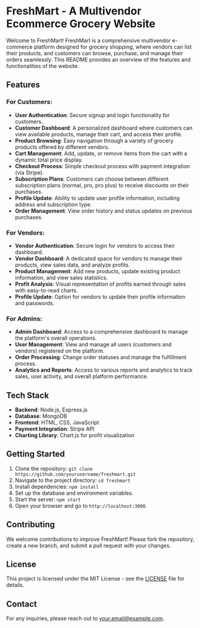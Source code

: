 # FreshMart - A Multivendor Ecommerce Grocery Website

Welcome to FreshMart! FreshMart is a comprehensive multivendor e-commerce platform designed for grocery shopping, where vendors can list their products, and customers can browse, purchase, and manage their orders seamlessly. This README provides an overview of the features and functionalities of the website.

## Features

### For Customers:
- **User Authentication**: Secure signup and login functionality for customers.
- **Customer Dashboard**: A personalized dashboard where customers can view available products, manage their cart, and access their profile.
- **Product Browsing**: Easy navigation through a variety of grocery products offered by different vendors.
- **Cart Management**: Add, update, or remove items from the cart with a dynamic total price display.
- **Checkout Process**: Simple checkout process with payment integration (via Stripe).
- **Subscription Plans**: Customers can choose between different subscription plans (normal, pro, pro plus) to receive discounts on their purchases.
- **Profile Update**: Ability to update user profile information, including address and subscription type.
- **Order Management**: View order history and status updates on previous purchases.

### For Vendors:
- **Vendor Authentication**: Secure login for vendors to access their dashboard.
- **Vendor Dashboard**: A dedicated space for vendors to manage their products, view sales data, and analyze profits.
- **Product Management**: Add new products, update existing product information, and view sales statistics.
- **Profit Analysis**: Visual representation of profits earned through sales with easy-to-read charts.
- **Profile Update**: Option for vendors to update their profile information and passwords.

### For Admins:
- **Admin Dashboard**: Access to a comprehensive dashboard to manage the platform's overall operations.
- **User Management**: View and manage all users (customers and vendors) registered on the platform.
- **Order Processing**: Change order statuses and manage the fulfillment process.
- **Analytics and Reports**: Access to various reports and analytics to track sales, user activity, and overall platform performance.

## Tech Stack
- **Backend**: Node.js, Express.js
- **Database**: MongoDB
- **Frontend**: HTML, CSS, JavaScript
- **Payment Integration**: Stripe API
- **Charting Library**: Chart.js for profit visualization

## Getting Started
1. Clone the repository: `git clone https://github.com/yourusername/freshmart.git`
2. Navigate to the project directory: `cd freshmart`
3. Install dependencies: `npm install`
4. Set up the database and environment variables.
5. Start the server: `npm start`
6. Open your browser and go to `http://localhost:3000`.

## Contributing
We welcome contributions to improve FreshMart! Please fork the repository, create a new branch, and submit a pull request with your changes.

## License
This project is licensed under the MIT License - see the [LICENSE](LICENSE) file for details.

## Contact
For any inquiries, please reach out to [your.email@example.com](mailto:your.email@example.com).

